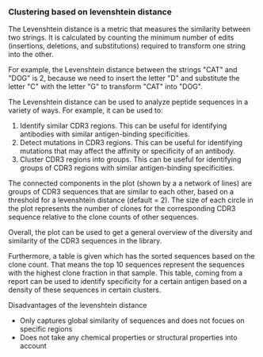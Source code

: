 ### Clustering based on levenshtein distance 


The Levenshtein distance is a metric that measures the similarity between two strings. It is calculated by counting the minimum number of edits (insertions, deletions, and substitutions) required to transform one string into the other.

For example, the Levenshtein distance between the strings "CAT" and "DOG" is 2, because we need to insert the letter "D" and substitute the letter "C" with the letter "G" to transform "CAT" into "DOG".

The Levenshtein distance can be used to analyze peptide sequences in a variety of ways. For example, it can be used to:

1. Identify similar CDR3 regions. This can be useful for identifying antibodies with similar antigen-binding specificities.
2. Detect mutations in CDR3 regions. This can be useful for identifying mutations that may affect the affinity or specificity of an antibody.
3. Cluster CDR3 regions into groups. This can be useful for identifying groups of CDR3 regions with similar antigen-binding specificities.


The connected components in the plot (shown by a a network of lines) are groups of CDR3 sequences that are similar to each other, based on a threshold for a levenshtein distance (default = 2). The size of each circle in the plot represents the number of clones for the corresponding CDR3 sequence relative to the clone counts of other sequences.

Overall, the plot can be used to get a general overview of the diversity and similarity of the CDR3 sequences in the library.

Furthermore, a table is given which has the sorted sequences based on the clone count. That means the top 10 sequences represent the sequences with the highest clone fraction in that sample. This table, coming from a report can be used to identify specificity for a certain antigen based on a density of these sequences in certain clusters.

Disadvantages of the levenshtein distance

- Only captures global similarity of sequences and does not focues on specific regions
- Does not take any chemical properties or structural properties into account